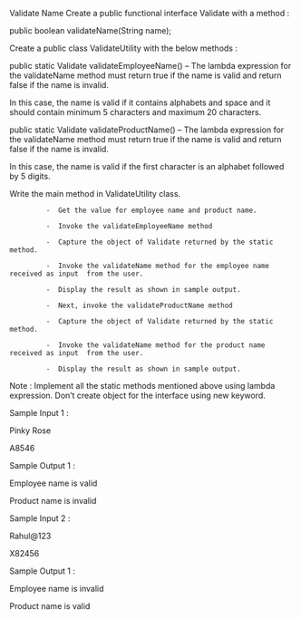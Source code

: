 Validate Name
Create a public functional interface Validate with  a method :

public boolean validateName(String name);

Create a public class ValidateUtility with the below methods :

public static Validate validateEmployeeName() – The lambda expression  for the validateName  method must return true if the name is valid and return false if the name is invalid. 

In this case, the name is valid if it contains alphabets and space and it should contain minimum 5 characters and maximum 20 characters.

public static Validate validateProductName() – The lambda expression  for the validateName  method must return true if the name is valid and return false if the name is invalid. 

In this case, the name is valid if the first character is an alphabet followed by 5 digits.

Write the main method in ValidateUtility  class.

             -  Get the value for employee name and product name. 

             -  Invoke the validateEmployeeName method

             -  Capture the object of Validate returned by the static method.

             -  Invoke the validateName method for the employee name received as input  from the user.

             -  Display the result as shown in sample output. 

             -  Next, invoke the validateProductName method

             -  Capture the object of Validate returned by the static method.

             -  Invoke the validateName method for the product name received as input  from the user.

             -  Display the result as shown in sample output. 

Note  :  Implement all the static methods mentioned above using lambda expression.  Don’t create object for the interface using new keyword.

Sample Input 1 :

Pinky Rose

A8546

Sample Output 1 :

Employee name is valid

Product name is invalid



Sample Input 2 :

Rahul@123

X82456

Sample Output 1 :

Employee name is invalid

Product name is valid

